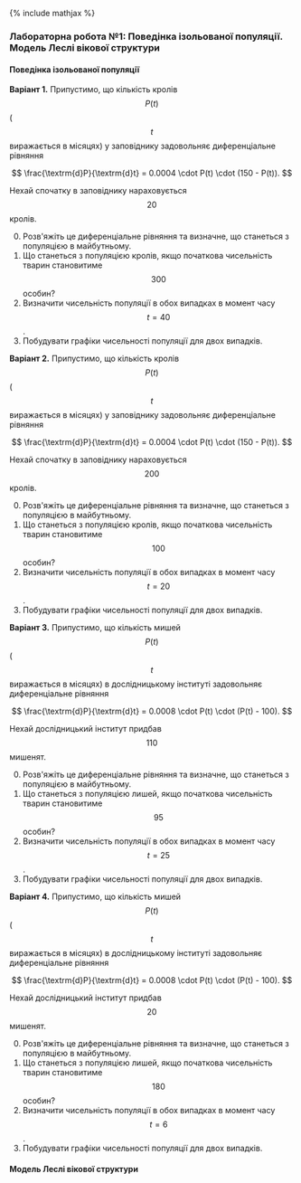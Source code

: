{% include mathjax %}

### Лабораторна робота №1: Поведінка ізольованої популяції. Модель Леслі вікової структури

#### Поведінка ізольованої популяції

**Варіант 1.** Припустимо, що кількість кролів $$P(t)$$ ($$t$$ виражається в місяцях) у заповіднику задовольняє диференціальне рівняння 

$$
\frac{\textrm{d}P}{\textrm{d}t} = 0.0004 \cdot P(t) \cdot (150 - P(t)).
$$

Нехай спочатку в заповіднику нараховується $$20$$ кролів. 

0. Розв'яжіть це диференціальне рівняння та визначне, що станеться з популяцією в майбутньому.
1. Що станеться з популяцією кролів, якщо початкова чисельність тварин становитиме $$300$$ особин?
2. Визначити чисельність популяції в обох випадках в момент часу $$t = 40$$.
3. Побудувати графіки чисельності популяції для двох випадків.


**Варіант 2.** Припустимо, що кількість кролів $$P(t)$$ ($$t$$ виражається в місяцях) у заповіднику задовольняє диференціальне рівняння 

$$
\frac{\textrm{d}P}{\textrm{d}t} = 0.0004 \cdot P(t) \cdot (150 - P(t)).
$$

Нехай спочатку в заповіднику нараховується $$200$$ кролів. 

0. Розв'яжіть це диференціальне рівняння та визначне, що станеться з популяцією в майбутньому.
1. Що станеться з популяцією кролів, якщо початкова чисельність тварин становитиме $$100$$ особин?
2. Визначити чисельність популяції в обох випадках в момент часу $$t = 20$$.
3. Побудувати графіки чисельності популяції для двох випадків.


**Варіант 3.** Припустимо, що кількість мишей $$P(t)$$ ($$t$$ виражається в місяцях) в дослідницькому інституті задовольняє диференціальне рівняння

$$
\frac{\textrm{d}P}{\textrm{d}t} = 0.0008 \cdot P(t) \cdot (P(t) - 100).
$$

Нехай дослідницький інститут придбав $$110$$ мишенят. 

0. Розв'яжіть це диференціальне рівняння та визначне, що станеться з популяцією в майбутньому.
1. Що станеться з популяцією лишей, якщо початкова чисельність тварин становитиме $$95$$ особин?
2. Визначити чисельність популяції в обох випадках в момент часу $$t = 25$$.
3. Побудувати графіки чисельності популяції для двох випадків.


**Варіант 4.** Припустимо, що кількість мишей $$P(t)$$ ($$t$$ виражається в місяцях) в дослідницькому інституті задовольняє диференціальне рівняння 

$$
\frac{\textrm{d}P}{\textrm{d}t} = 0.0008 \cdot P(t) \cdot (P(t) - 100).
$$

Нехай дослідницький інститут придбав $$20$$ мишенят. 

0. Розв'яжіть це диференціальне рівняння та визначне, що станеться з популяцією в майбутньому.
1. Що станеться з популяцією лишей, якщо початкова чисельність тварин становитиме $$180$$ особин?
2. Визначити чисельність популяції в обох випадках в момент часу $$t = 6$$.
3. Побудувати графіки чисельності популяції для двох випадків.

#### Модель Леслі вікової структури